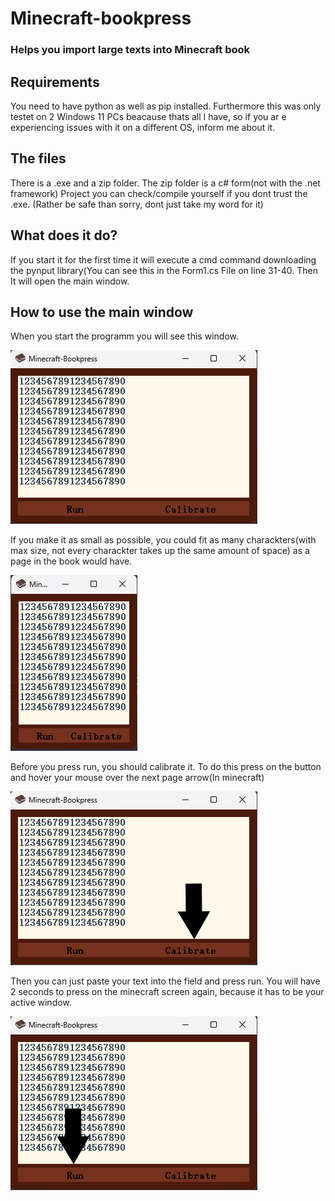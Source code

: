 # Minecraft-bookpress
### Helps you import large texts into Minecraft book


## Requirements
You need to have python as well as pip installed. Furthermore this was only testet on 2 Windows 11 PCs beacause thats all I have, so if you ar e experiencing issues with it on a different OS, inform me about it.

## The files
There is a .exe and a zip folder. The zip folder is a c# form(not with the .net framework) Project you can check/compile yourself if you dont trust the .exe.
(Rather be safe than sorry, dont just take my word for it)

## What does it do? 
If you start it for the first time it will execute a cmd command downloading the pynput library(You can see this in the Form1.cs File on line 31-40.
Then It will open the main window.

## How to use the main window
When you start the programm you will see this window.

![plot](https://github.com/sudodepresion/Minecraft-bookpress/blob/main/on-start.png?raw=true)


If you make it as small as possible, you could fit as many charackters(with max size, not every charackter takes up the same amount of space)
as a page in the book would have.

![plot](https://github.com/sudodepresion/Minecraft-bookpress/blob/main/minimal-size.png?raw=true)


Before you press run, you should calibrate it. To do this press on the button and hover your mouse over the next page arrow(In minecraft)

![plot](https://github.com/sudodepresion/Minecraft-bookpress/blob/main/showcase1.png?raw=true)


Then you can just paste your text into the field and press run. You will have 2 seconds to press on the minecraft screen again,
because it has to be your active window.

![plot](https://github.com/sudodepresion/Minecraft-bookpress/blob/main/showcase2.png?raw=true)

